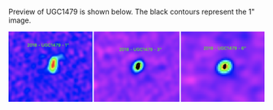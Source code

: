 Preview of UGC1479 is shown below. The black contours represent the 1" image. 

![UGC1479](UGC1479.png "UGC1479")

